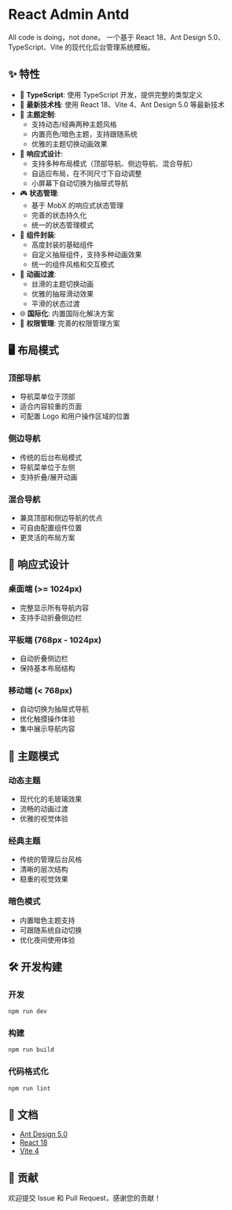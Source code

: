 # React Admin Antd
All code is doing，not done。
一个基于 React 18、Ant Design 5.0、TypeScript、Vite 的现代化后台管理系统模板。

## ✨ 特性

- 🎯 **TypeScript**: 使用 TypeScript 开发，提供完整的类型定义
- 🚀 **最新技术栈**: 使用 React 18、Vite 4、Ant Design 5.0 等最新技术
- 🎨 **主题定制**: 
  - 支持动态/经典两种主题风格
  - 内置亮色/暗色主题，支持跟随系统
  - 优雅的主题切换动画效果
- 📱 **响应式设计**: 
  - 支持多种布局模式（顶部导航、侧边导航、混合导航）
  - 自适应布局，在不同尺寸下自动调整
  - 小屏幕下自动切换为抽屉式导航
- 🎮 **状态管理**: 
  - 基于 MobX 的响应式状态管理
  - 完善的状态持久化
  - 统一的状态管理模式
- 🧩 **组件封装**: 
  - 高度封装的基础组件
  - 自定义抽屉组件，支持多种动画效果
  - 统一的组件风格和交互模式
- 🎪 **动画过渡**: 
  - 丝滑的主题切换动画
  - 优雅的抽屉滑动效果
  - 平滑的状态过渡
- 🌐 **国际化**: 内置国际化解决方案
- 🔐 **权限管理**: 完善的权限管理方案

## 🖥 布局模式

### 顶部导航
- 导航菜单位于顶部
- 适合内容较重的页面
- 可配置 Logo 和用户操作区域的位置

### 侧边导航
- 传统的后台布局模式
- 导航菜单位于左侧
- 支持折叠/展开动画

### 混合导航
- 兼具顶部和侧边导航的优点
- 可自由配置组件位置
- 更灵活的布局方案

## 🎨 响应式设计

### 桌面端 (>= 1024px)
- 完整显示所有导航内容
- 支持手动折叠侧边栏

### 平板端 (768px - 1024px)
- 自动折叠侧边栏
- 保持基本布局结构

### 移动端 (< 768px)
- 自动切换为抽屉式导航
- 优化触摸操作体验
- 集中展示导航内容

## 🎯 主题模式

### 动态主题
- 现代化的毛玻璃效果
- 流畅的动画过渡
- 优雅的视觉体验

### 经典主题
- 传统的管理后台风格
- 清晰的层次结构
- 稳重的视觉效果

### 暗色模式
- 内置暗色主题支持
- 可跟随系统自动切换
- 优化夜间使用体验

## 🛠 开发构建
### 开发
```bash
npm run dev
```

### 构建
```bash
npm run build
```

### 代码格式化
```bash
npm run lint
```

## 📝 文档

- [Ant Design 5.0](https://ant.design/docs/react/introduce-cn)
- [React 18](https://reactjs.org/blog/2022/03/29/react-v18.html)
- [Vite 4](https://vitejs.dev/guide/)

## 🤝 贡献

欢迎提交 Issue 和 Pull Request，感谢您的贡献！